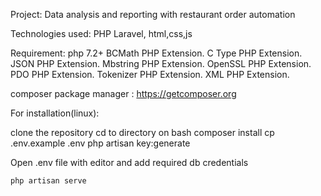 Project: Data analysis and reporting with restaurant order automation

Technologies used: PHP Laravel, html,css,js

Requirement:
php 7.2+
BCMath PHP Extension.
C Type PHP Extension.
JSON PHP Extension.
Mbstring PHP Extension.
OpenSSL PHP Extension.
PDO PHP Extension.
Tokenizer PHP Extension.
XML PHP Extension.

composer package manager : https://getcomposer.org

For installation(linux):

clone the repository
cd to directory
on bash
    composer install
    cp .env.example .env
    php artisan key:generate

Open .env file with editor and add required db credentials

    php artisan serve

